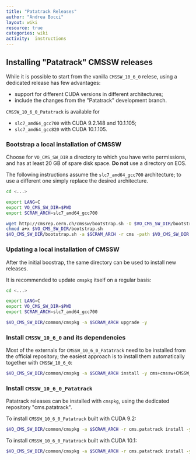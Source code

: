 ```yaml
---
title: "Patatrack Releases"
author: "Andrea Bocci"
layout: wiki
resource: true
categories: wiki
activity:  instructions
---
```


## Installing "Patatrack" CMSSW releases
While it is possible to start from the vanilla `CMSSW_10_6_0` relese, using a
dedicated release has few advantages:
  - support for different CUDA versions in different architectures;
  - include the changes from the "Patatrack" development branch.

`CMSSW_10_6_0_Patatrack` is available for
  - `slc7_amd64_gcc700` with CUDA 9.2.148 and 10.1.105;
  - `slc7_amd64_gcc820` with CUDA 10.1.105.


### Bootstrap a local installation of CMSSW
Choose for `VO_CMS_SW_DIR` a directory to which you have write permissions, and
has at least 20 GB of spare disk space. **Do not** use a directory on EOS.

The following instructions assume the `slc7_amd64_gcc700` architecture; to use a
different one simply replace the desired architecture.

```bash
cd <...>

export LANG=C
export VO_CMS_SW_DIR=$PWD
export SCRAM_ARCH=slc7_amd64_gcc700

wget http://cmsrep.cern.ch/cmssw/bootstrap.sh -O $VO_CMS_SW_DIR/bootstrap.sh
chmod a+x $VO_CMS_SW_DIR/bootstrap.sh
$VO_CMS_SW_DIR/bootstrap.sh -a $SCRAM_ARCH -r cms -path $VO_CMS_SW_DIR setup
```

### Updating a local installation of CMSSW
After the initial boostrap, the same directory can be used to install new releases.

It is recommended to update `cmspkg` itself on a regular basis:
```bash
cd <...>

export LANG=C
export VO_CMS_SW_DIR=$PWD
export SCRAM_ARCH=slc7_amd64_gcc700

$VO_CMS_SW_DIR/common/cmspkg -a $SCRAM_ARCH upgrade -y
```

### Install `CMSSW_10_6_0` and its dependencies
Most of the externals for `CMSSW_10_6_0_Patatrack` need to be installed from the
official repository; the easiest approach is to install them automatically
together with `CMSSW_10_6_0`:
```bash
$VO_CMS_SW_DIR/common/cmspkg -a $SCRAM_ARCH install -y cms+cmssw+CMSSW_10_6_0
```

### Install `CMSSW_10_6_0_Patatrack`
Patatrack releases can be installed with `cmspkg`, using the dedicated repository
"cms.patatrack".

To install `CMSSW_10_6_0_Patatrack` built with CUDA 9.2:
```bash
$VO_CMS_SW_DIR/common/cmspkg -a $SCRAM_ARCH -r cms.patatrack install -y cms+cmssw+CMSSW_10_6_0_Patatrack_CUDA_9_2
```

To install `CMSSW_10_6_0_Patatrack` built with CUDA 10.1:
```bash
$VO_CMS_SW_DIR/common/cmspkg -a $SCRAM_ARCH -r cms.patatrack install -y cms+cmssw+CMSSW_10_6_0_Patatrack
```
